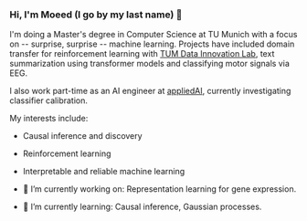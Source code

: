 ### Hi, I'm Moeed (I go by my last name) 👋

I'm doing a Master's degree in Computer Science at TU Munich with a focus on -- surprise, surprise -- machine learning.
Projects have included domain transfer for reinforcement learning with [TUM Data Innovation Lab](https://www.di-lab.tum.de/tum-di-lab/), text summarization using transformer models and classifying motor signals via EEG.

I also work part-time as an AI engineer at [appliedAI](https://www.appliedai.de/), currently investigating classifier calibration.

My interests include:
- Causal inference and discovery
- Reinforcement learning
- Interpretable and reliable machine learning

- 🔭 I’m currently working on: Representation learning for gene expression.

- 🌱 I’m currently learning: Causal inference, Gaussian processes.
<!--
**Abdul-Moeed/Abdul-Moeed** is a ✨ _special_ ✨ repository because its `README.md` (this file) appears on your GitHub profile.

Here are some ideas to get you started:

- 🔭 I’m currently working on ...
- 🌱 I’m currently learning ...
- 👯 I’m looking to collaborate on ...
- 🤔 I’m looking for help with ...
- 💬 Ask me about ...
- 📫 How to reach me: ...
- 😄 Pronouns: ...
- ⚡ Fun fact: ...
-->
